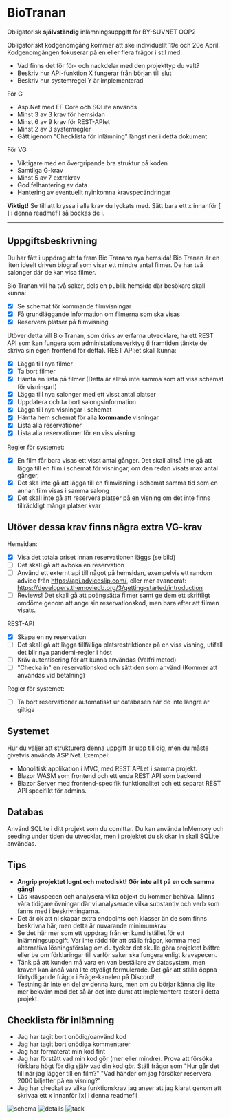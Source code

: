# BioTranan
Obligatorisk **självständig** inlämningsuppgift för BY-SUVNET OOP2
<!-- ### Inlämning: 19 april kl 09.00 -->

Obligatoriskt kodgenomgång kommer att ske individuellt 19e och 20e April. 
Kodgenomgången fokuserar på en eller flera frågor i stil med:
* Vad finns det för för- och nackdelar med den projekttyp du valt?
* Beskriv hur API-funktion X fungerar från början till slut
* Beskriv hur systemregel Y är implementerad

<!-- '### Betygskriterier' -->
För G
* Asp.Net med EF Core och SQLite används
* Minst 3 av 3 krav för hemsidan
* Minst 6 av 9 krav för REST-APIet
* Minst 2 av 3 systemregler
* Gått igenom "Checklista för inlämning" längst ner i detta dokument

För VG
* Viktigare med en övergripande bra struktur på koden
* Samtliga G-krav
* Minst 5 av 7 extrakrav
* God felhantering av data
* Hantering av eventuellt nyinkomna kravspecändringar

**Viktigt!** Se till att kryssa i alla krav du lyckats med. Sätt bara ett x innanför [ ] i denna readmefil så bockas de i.

----
## Uppgiftsbeskrivning
Du har fått i uppdrag att ta fram Bio Tranans nya hemsida! Bio Tranan är en liten ideelt driven biograf som visar ett mindre antal filmer. De har två salonger där de kan visa filmer.

Bio Tranan vill ha två saker, dels en publik hemsida där besökare skall kunna:
- [x] Se schemat för kommande filmvisningar
- [x] Få grundläggande information om filmerna som ska visas
- [x] Reservera platser på filmvisning

Utöver detta vill Bio Tranan, som drivs av erfarna utvecklare, ha ett REST API som kan fungera som administationsverktyg (i framtiden tänkte de skriva sin egen frontend för detta). REST API:et skall kunna:
- [x] Lägga till nya filmer
- [x] Ta bort filmer
- [x] Hämta en lista på filmer (Detta är alltså inte samma som att visa schemat för visningar!)
- [x] Lägga till nya salonger med ett visst antal platser
- [x] Uppdatera och ta bort salongsinformation
- [x] Lägga till nya visningar i schemat
- [x] Hämta hem schemat för alla **kommande** visningar
- [x] Lista alla reservationer
- [x] Lista alla reservationer för en viss visning

Regler för systemet:
- [x] En film får bara visas ett visst antal gånger. Det skall alltså inte gå att lägga till en film i schemat för visningar, om den redan visats max antal gånger.
- [x] Det ska inte gå att lägga till en filmvisning i schemat samma tid som en annan film visas i samma salong
- [x] Det skall inte gå att reservera platser på en visning om det inte finns tillräckligt många platser kvar

## Utöver dessa krav finns några extra VG-krav

Hemsidan:
- [x] Visa det totala priset innan reservationen läggs (se bild)
- [ ] Det skall gå att avboka en reservation
- [ ] Använd ett externt api till något på hemsidan, exempelvis ett random advice från https://api.adviceslip.com/, eller mer avancerat: https://developers.themoviedb.org/3/getting-started/introduction
- [ ] Reviews! Det skall gå att poängsätta filmer samt ge dem ett skriftligt omdöme genom att ange sin reservationskod, men bara efter att filmen visats.

REST-API
- [x] Skapa en ny reservation
- [ ] Det skall gå att lägga tillfälliga platsrestriktioner på en viss visning, utifall det blir nya pandemi-regler i höst
- [ ] Kräv autentisering för att kunna användas (Valfri metod)
- [ ] "Checka in" en reservationskod och sätt den som använd (Kommer att användas vid betalning)

Regler för systemet:
- [ ] Ta bort reservationer automatiskt ur databasen när de inte längre är giltiga

## Systemet
Hur du väljer att strukturera denna uppgift är upp till dig, men du måste givetvis använda ASP.Net. Exempel: 
* Monolitisk applikation i MVC, med REST API:et i samma projekt.
* Blazor WASM som frontend och ett enda REST API som backend
* Blazor Server med frontend-specifik funktionalitet och ett separat REST API specifikt för admins.

## Databas
Använd SQLite i ditt projekt som du comittar. Du kan använda InMemory och seeding under tiden du utvecklar, men i projektet du skickar in skall SQLite användas.

## Tips
* **Angrip projektet lugnt och metodiskt! Gör inte allt på en och samma gång!**
* Läs kravspecen och analysera vilka objekt du kommer behöva. Minns våra tidigare övningar där vi analyserade vilka substantiv och verb som fanns med i beskrivningarna.
* Det är ok att ni skapar extra endpoints och klasser än de som finns beskrivna här, men detta är nuvarande minimumkrav
* Se det här mer som ett uppdrag från en kund istället för ett inlämningsuppgift. Var inte rädd för att ställa frågor, komma med alternativa lösningsförslag om du tycker det skulle göra projektet bättre eller be om förklaringar till varför saker ska fungera enligt kravspecen.
* Tänk på att kunden må vara en van beställare av datasystem, men kraven kan ändå vara lite otydligt formulerade. Det går att ställa öppna  förtydligande frågor i Fråge-kanalen på Discord! 
* Testning är inte en del av denna kurs, men om du börjar känna dig lite mer bekväm med det så är det inte dumt att implementera tester i detta projekt.

## Checklista för inlämning

- Jag har tagit bort onödig/oanvänd kod
- Jag har tagit bort onödiga kommentarer
- Jag har formaterat min kod fint
- Jag har förstått vad min kod gör (mer eller mindre). Prova att försöka förklara högt för dig själv vad din kod gör. Ställ frågor som "Hur går det till när jag lägger till en film?" "Vad händer om jag försöker reservera 2000 biljetter på en visning?"
- Jag har checkat av vilka funktionskrav jag anser att jag klarat genom att skrivaa ett x innanför [x] i denna readmefil

![schema](schema.png)
![details](details.png)
![tack](tack.png)
